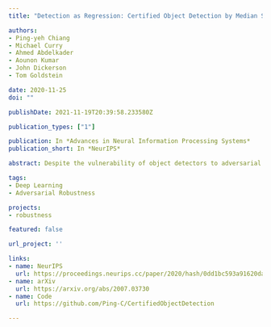 ```yaml
---
title: "Detection as Regression: Certified Object Detection by Median Smoothing"

authors:
- Ping-yeh Chiang
- Michael Curry
- Ahmed Abdelkader
- Aounon Kumar
- John Dickerson
- Tom Goldstein

date: 2020-11-25
doi: ""

publishDate: 2021-11-19T20:39:58.233580Z

publication_types: ["1"]

publication: In *Advances in Neural Information Processing Systems*
publication_short: In *NeurIPS*

abstract: Despite the vulnerability of object detectors to adversarial attacks, very few defenses are known to date. While adversarial training can improve the empirical robustness of image classifiers, a direct extension to object detection is very expensive. This work is motivated by recent progress on certified classification by randomized smoothing. We start by presenting a reduction from object detection to a regression problem. Then, to enable certified regression, where standard mean smoothing fails, we propose median smoothing, which is of independent interest. We obtain the first model-agnostic, training-free, and certified defense for object detection against $\ell_2$-bounded attacks.

tags:
- Deep Learning
- Adversarial Robustness

projects:
- robustness

featured: false

url_project: ''

links:
- name: NeurIPS
  url: https://proceedings.neurips.cc/paper/2020/hash/0dd1bc593a91620daecf7723d2235624-Abstract.html
- name: arXiv
  url: https://arxiv.org/abs/2007.03730
- name: Code
  url: https://github.com/Ping-C/CertifiedObjectDetection

---
```

